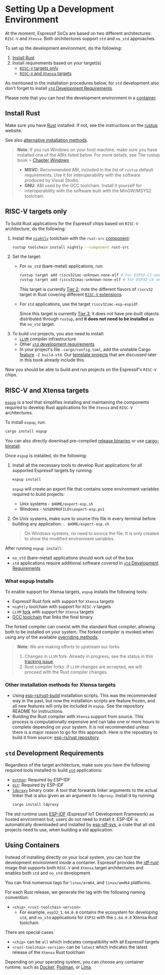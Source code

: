 # Setting Up a Development Environment

At the moment, Espressif SoCs are based on two different architectures: `RISC-V` and `Xtensa`. Both architectures support `std` and `no_std` approaches.

To set up the development environment, do the following:

1. [Install Rust][install-rust]
2. Install requirements based on your target(s)
    - [`RISC-V` targets only][risc-v-targets]
    - [`RISC-V` and `Xtensa` targets][rics-v-xtensa-targets]

As mentioned in the installation procedures below, for `std` development also don't forget to install [`std` Development Requirements][rust-esp-book-std-requirements].

Please note that you can host the development environment in a [container][use-containers].


[install-rust]: #install-rust
[risc-v-targets]: #risc-v-targets
[rics-v-xtensa-targets]: #xtensa-targets
[use-containers]: #using-containers


## Install Rust

Make sure you have [Rust][rust-lang-org] installed. If not, see the instructions on the [rustup][rustup.rs-website] website.

See also [alternative installation methods][rust-alt-installation].

> **Note**: If you run Windows on your host machine, make sure you have installed one of the ABIs listed below. For more details, see The rustup book > [Chapter _Windows_][rustup-book-windows]
>
> - **MSVC**: Recommended ABI, included in the list of `rustup` default requirements. Use it for interoperability with the software produced by Visual Studio.
> - **GNU**: ABI used by the GCC toolchain. Install it yourself for interoperability with the software built with the MinGW/MSYS2 toolchain.


[rustup.rs-website]: https://rustup.rs/
[rust-alt-installation]: https://rust-lang.github.io/rustup/installation/other.html
[rustup-book-windows]: https://rust-lang.github.io/rustup/installation/windows.html
[rust-lang-org]: https://www.rust-lang.org/


## RISC-V targets only

To build Rust applications for the Espressif chips based on `RISC-V` architecture, do the following:

1. Install the [`nightly`][rustup-book-channel-nightly] toolchain with the `rust-src` [component][rustup-book-components]:

    ```bash
    rustup toolchain install nightly --component rust-src
    ```

[rustup-book-channel-nightly]: https://rust-lang.github.io/rustup/concepts/channels.html#working-with-nightly-rust
[rustup-book-components]: https://rust-lang.github.io/rustup/concepts/components.html


2. Set the target:
    - For `no_std` (bare-metal) applications, run:

      ```bash
      rustup target add riscv32imc-unknown-none-elf # For ESP32-C2 and ESP32-C3
      rustup target add riscv32imac-unknown-none-elf # For ESP32-C6 and ESP32-H2
      ```

      This target is currently [Tier 2][rust-lang-book--platform-support-tier2]; note the different flavors of `riscv32` target in Rust covering different [`RISC-V` extensions][wiki-riscv-standard-extensions].

    - For `std` applications, use the target `riscv32imc-esp-espidf`.

      Since this target is currently [Tier 3][rust-lang-book--platform-support-tier3], it does not have pre-built objects distributed through `rustup`, and **it does not need to be installed** as the `no_std` target.


[rust-lang-book--platform-support-tier2]: https://doc.rust-lang.org/nightly/rustc/platform-support.html#tier-2
[wiki-riscv-standard-extensions]: https://en.wikichip.org/wiki/risc-v/standard_extensions
[rust-lang-book--platform-support-tier3]: https://doc.rust-lang.org/nightly/rustc/platform-support.html#tier-3


3. To build `std` projects, you also need to install:
    - [`LLVM`][llvm-website] compiler infrastructure
    - Other [`std` development requirements][rust-esp-book-std-requirements]
    - In your project's file `.cargo/config.toml`, add the unstable Cargo [feature][cargo-book-unstable-features] `-Z build-std`. Our [template projects][rust-esp-book-write-app-generate-project] that are discussed later in this book already include this.


[llvm-website]: https://llvm.org/
[rust-esp-book-std-requirements]: #std-development-requirements
[cargo-book-unstable-features]: https://doc.rust-lang.org/cargo/reference/unstable.html
[rust-esp-book-write-app-generate-project]: ../writing-your-own-application/generate-project-from-template.md


Now you should be able to build and run projects on the Espressif's `RISC-V` chips.


## RISC-V and Xtensa targets

[`espup`][espup-github] is a tool that simplifies installing and maintaining the components required to develop Rust applications for the `Xtensa` and `RISC-V` architectures.

[espup-github]: https://github.com/esp-rs/espup

To install `espup`, run:
```sh
cargo install espup
```

You can also directly download pre-compiled [release binaries] or use [cargo-binstall].

[release binaries]: https://github.com/esp-rs/espup/releases
[cargo-binstall]: https://github.com/cargo-bins/cargo-binstall

Once `espup` is installed, do the following:

1. Install all the necessary tools to develop Rust applications for all supported Espressif targets by running:
    ```sh
    espup install
    ```

    `espup` will create an export file that contains some environment variables required to build projects:

    - Unix systems - `$HOME/export-esp.sh`
    - Windows - `%USERPROFILE%\export-esp.ps1`

2. On Unix systems, make sure to source this file in every terminal before building any application: `. $HOME/export-esp.sh`
    > On Windows systems, no need to source the file. It is only created to show the modified environment variables.


After running `espup install`:

- `no_std` (bare-metal) applications should work out of the box
- `std` applications require additional software covered in [`std` Development Requirements][rust-esp-book-std-requirements]

### What espup Installs

To enable support for Xtensa targets, `espup` installs the following tools:

- Espressif Rust fork with support for `Xtensa` targets
- `nightly` toolchain with support for `RISC-V` targets
- `LLVM` [fork][llvm-github-fork] with support for `Xtensa` targets
- [GCC toolchain][gcc-toolchain-github-fork] that links the final binary

The forked compiler can coexist with the standard Rust compiler, allowing both to be installed on your system. The forked compiler is invoked when using any of the available [overriding methods][rustup-overrides].

> **Note**: We are making efforts to upstream our forks
> 1. Changes in `LLVM` fork. Already in progress, see the status in this [tracking issue][llvm-github-fork-upstream issue].
> 2. Rust compiler forks. If `LLVM` changes are accepted, we will proceed with the Rust compiler changes.


[llvm-github-fork]: https://github.com/espressif/llvm-project
[gcc-toolchain-github-fork]: https://github.com/espressif/crosstool-NG/
[rustup-overrides]: https://rust-lang.github.io/rustup/overrides.html
[llvm-github-fork-upstream issue]: https://github.com/espressif/llvm-project/issues/4


### Other installation methods for Xtensa targets

- Using [esp-rs/rust-build] installation scripts. This was the recommended way in the past, but now the installation scripts are feature frozen, and all new features will only be included in `espup`. See the repository README for instructions.
- Building the Rust compiler with `Xtensa` support from source. This process is computationally expensive and can take one or more hours to complete depending on your system. It is not recommended unless there is a major reason to go for this approach. Here is the repository to build it from source: [esp-rs/rust repository].

[esp-rs/rust-build]: https://github.com/esp-rs/rust-build#download-installer-in-bash
[esp-rs/rust repository]: https://github.com/esp-rs/rust


## `std` Development Requirements

Regardless of the target architecture, make sure you have the following required tools installed to build [`std`][rust-esp-book-overview-std] applications:

- [`python`][python-website-download]: Required by ESP-IDF
- [`git`][git-website-download]: Required by ESP-IDF
- [`ldproxy`][embuild-github-ldproxy] binary crate: A tool that forwards linker arguments to the actual linker that is also given as an argument to `ldproxy`. Install it by running:
    ```sh
    cargo install ldproxy
    ```

The std runtime uses [ESP-IDF][esp-idf-github] (Espressif IoT Development Framework) as hosted environment but, users do not need to install it. ESP-IDF is automatically downloaded and installed by [esp-idf-sys][esp-idf-sys-github], a crate that all std projects need to use, when building a std application.


[rust-esp-book-overview-std]: ../overview/using-the-standard-library.md
[python-website-download]: https://www.python.org/downloads/
[git-website-download]: https://git-scm.com/downloads
[embuild-github-ldproxy]: https://github.com/esp-rs/embuild/tree/master/ldproxy
[esp-idf-sys-github]: https://github.com/esp-rs/esp-idf-sys
[esp-idf-github]: https://github.com/espressif/esp-idf


## Using Containers

Instead of installing directly on your local system, you can host the development environment inside a container. Espressif provides the [idf-rust] image that supports both `RISC-V` and `Xtensa` target architectures and enables both `std` and `no_std` development.

You can find numerous tags for `linux/arm64`, and `linux/amd64` platforms.

For each Rust release, we generate the tag with the following naming convention:

- `<chip>_<rust-toolchain-version>`
  - For example, `esp32_1.64.0.0` contains the ecosystem for developing `std`, and `no_std` applications for `ESP32` with the `1.64.0.0` Xtensa Rust toolchain.

There are special cases

- `<chip>` can be `all` which indicates compatibility with all Espressif targets
- `<rust-toolchain-version>` can be `latest` which indicates the latest release of the `Xtensa` Rust toolchain

Depending on your operating system, you can choose any container runtime, such as [Docker], [Podman], or [Lima].


[Docker]: https://www.docker.com/
[Podman]: https://podman.io/
[Lima]: https://github.com/lima-vm/lima
[idf-rust]: https://hub.docker.com/r/espressif/idf-rust/tags
